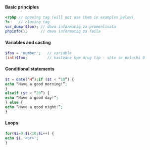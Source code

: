 #### Basic principles

```php
<?php // opening tag (will not use them in examples below)
?>    // closing tag
var_dump($foo); // dava informaciq za promenlivata
phpinfo();      // dava informaciq za faila
```

#### Variables and casting

```php
$foo = 'number';   // variable
(int)$foo;         // kastvane kym drug tip - shte se poluchi 0
```

#### Conditional statements

```php
$t = date(“H”);if ($t < “10”) {
echo “Have a good morning!”;
}
elseif ($t < “20”) {
echo “Have a good day!”;
} else {
echo “Have a good night!”;
}
```

#### Loops

```php
for($i=0;$i<10;$i++) {
echo $i.'<br>';
}
```
